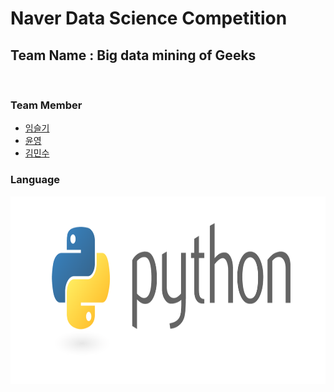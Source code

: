 Naver Data Science Competition
=============================
## Team Name : Big data mining of Geeks

<br/>

### Team Member
- [임슬기](https://github.com/bloomspes)
- [윤영](https://github.com/yunyoung1819)
- [김민수](https://github.com/alstn2468)

### Language
<img src="images/Logo.png" width="auto" height="300">
